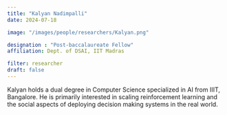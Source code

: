 ```yaml
---
title: "Kalyan Nadimpalli"
date: 2024-07-18

image: "/images/people/researchers/Kalyan.png"

designation : "Post-baccalaureate Fellow"
affiliation: Dept. of DSAI, IIT Madras

filter: researcher
draft: false
---
```


Kalyan holds a dual degree in Computer Science specialized in AI from IIIT, Bangalore. He is primarily interested in scaling reinforcement learning and the social aspects of deploying decision making systems in the real world. 